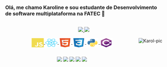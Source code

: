 ### Olá, me chamo Karoline e sou estudante de Desenvolvimento de software multiplataforma na FATEC 👋
<br>
<div align="center">
<a href="https://github.com/koralinee">
<img height="180em" src="https://github-readme-stats.vercel.app/api?username=koralinee&show_icons=true&theme=radical&include_all_commits=true&count_private=true&locale=pt-br"/>
<img height="180em" src="https://github-readme-stats.vercel.app/api/top-langs/?username=koralinee&layout=compact&langs_count=7&theme=radical&locale=pt-br"/>
</div> 
  
  <center>
<div style="display: inline_block"><br>
  <img align="center" alt="Karol-Js" height="30" width="40" src="https://raw.githubusercontent.com/devicons/devicon/master/icons/javascript/javascript-plain.svg">
  <img align="center" alt="Karol-React" height="30" width="40" src="https://raw.githubusercontent.com/devicons/devicon/master/icons/react/react-original.svg">
  <img align="center" alt="Karol-HTML" height="30" width="40" src="https://raw.githubusercontent.com/devicons/devicon/master/icons/html5/html5-original.svg">
  <img align="center" alt="Karol-CSS" height="30" width="40" src="https://raw.githubusercontent.com/devicons/devicon/master/icons/css3/css3-original.svg">
  <img align="center" alt="Karol-Python" height="30" width="40" src="https://raw.githubusercontent.com/devicons/devicon/master/icons/python/python-original.svg">
  <img align="center" alt="Karol-Csharp" height="30" width="40" src="https://raw.githubusercontent.com/devicons/devicon/master/icons/csharp/csharp-original.svg">
  <img align="right" alt="Karol-pic" height="150" style="border-radius:50;" src="[https://cdn.discordapp.com/attachments/1026274459868479590/1218265112671027260/coraline.jpg?ex=660708cd&is=65f493cd&hm=18964cbd54e90c80897a3db3e901d87d6827eba0997902ecea1ee6468ee39efd&](https://www.google.com/url?sa=i&url=https%3A%2F%2Fwww.letras.mus.br%2Fcoraline-jones-o-mundo-secreto%2Ffotos.html&psig=AOvVaw2VaIrkTgK4IU1_mlX-e0FY&ust=1724960016302000&source=images&cd=vfe&opi=89978449&ved=0CBQQjRxqFwoTCNiVg_y2mIgDFQAAAAAdAAAAABAE)">
</div>
  <center> 
    
  ##
 
<div> 
  <center>
  <a href="https://www.instagram.com/hikoraline" target="_blank"><img src="https://img.shields.io/badge/-Instagram-%23E4405F?style=for-the-badge&logo=instagram&logoColor=white" target="_blank"></a>
 	<a href="https://www.twitch.tv/koralines2" target="_blank"><img src="https://img.shields.io/badge/Twitch-9146FF?style=for-the-badge&logo=twitch&logoColor=white" target="_blank"></a>
 <a href="https://discord.gg/390240918520856577" target="_blank"><img src="https://img.shields.io/badge/Discord-7289DA?style=for-the-badge&logo=discord&logoColor=white" target="_blank"></a> 
  <a href = "mailto:karolinesouzas45@gmail.com"><img src="https://img.shields.io/badge/-Gmail-%23333?style=for-the-badge&logo=gmail&logoColor=white" target="_blank"></a>
  <a href="https://www.linkedin.com/in/karoline-souza-225058213" target="_blank"><img src="https://img.shields.io/badge/-LinkedIn-%230077B5?style=for-the-badge&logo=linkedin&logoColor=white" target="_blank"></a> 
 <center>
 
</div>

